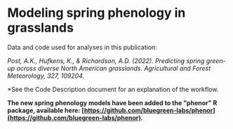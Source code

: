 # Modeling spring phenology in grasslands
Data and code used for analyses in this publication:

*Post, A.K., Hufkens, K., & Richardson, A.D. (2022). Predicting spring green-up across diverse North American grasslands. Agricultural and Forest Meteorology, 327, 109204.*

*See the Code Description document for an explanation of the workflow.

**The new spring phenology models have been added to the "phenor" R package, available here: [https://github.com/bluegreen-labs/phenor](https://github.com/bluegreen-labs/phenor).**
